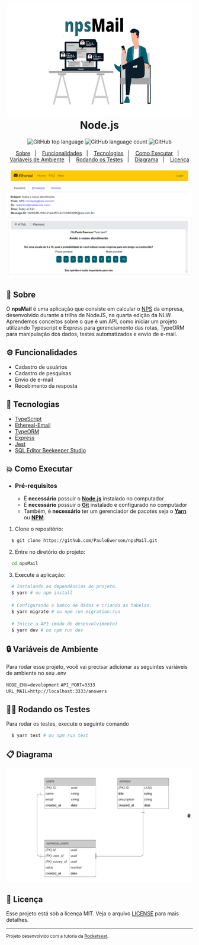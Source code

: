 <h1 align="center">
    <img alt="npsMail" src=".github/npsMail.png" height="300px" />
    </br>
    Node.js
</h1>

<p align="center">
  <img alt="GitHub top language" src="https://img.shields.io/github/languages/top/PauloEwerson/npsMail?style=flat-square">
  <img alt="GitHub language count" src="https://img.shields.io/github/languages/count/PauloEwerson/npsMail?style=flat-square">
  <img alt="GitHub" src="https://img.shields.io/github/license/PauloEwerson/npsMail?style=flat-square"> 
</p>

<p align="center">
  <a href="#bookmark-sobre">Sobre</a>&nbsp;&nbsp;&nbsp;|&nbsp;&nbsp;&nbsp;
  <a href="#gear-funcionalidades">Funcionalidades</a>&nbsp;&nbsp;&nbsp;|&nbsp;&nbsp;&nbsp;
  <a href="#rocket-tecnologias">Tecnologias</a>&nbsp;&nbsp;&nbsp;|&nbsp;&nbsp;&nbsp;
  <a href="#boom-como-executar">Como Executar</a>&nbsp;&nbsp;&nbsp;|&nbsp;&nbsp;&nbsp;
  <a href="#lock-variáveis-de-ambiente">Variáveis de Ambiente</a>&nbsp;&nbsp;&nbsp;|&nbsp;&nbsp;&nbsp;
  <a href="#scientist-rodando-os-testes">Rodando os Testes</a>&nbsp;&nbsp;&nbsp;|&nbsp;&nbsp;&nbsp;
  <a href="#clipboard-diagrama">Diagrama</a>&nbsp;&nbsp;&nbsp;|&nbsp;&nbsp;&nbsp;
  <a href="#memo-licença">Licença</a>
</p>

<p align="center">
  <img alt="mockup do projeto" width="650px" src="./.github/mailQuestion.png" />
<p>

## :bookmark: Sobre

O **npsMail** é uma aplicação que consiste em calcular o [NPS](https://pt.wikipedia.org/wiki/Net_Promoter_Score) da empresa, desenvolvido durante a trilha de NodeJS, na quarta edição da NLW. Aprendemos conceitos sobre o que é um API, como iniciar um projeto utilizando Typescript e Express para gerenciamento das rotas, TypeORM para manipulação dos dados, testes automatizados e envio de e-mail.

## :gear: Funcionalidades

- Cadastro de usuários
- Cadastro de pesquisas
- Envio de e-mail
- Recebimento da resposta

## :rocket: Tecnologias

- [TypeScript](https://www.typescriptlang.org/)
- [Ethereal-Email](https://ethereal.email/)
- [TypeORM](https://typeorm.io/#/)
- [Express](https://expressjs.com/pt-br/)
- [Jest](https://jestjs.io/)
- [SQL Editor Beekeeper Studio](https://www.beekeeperstudio.io/)

## :boom: Como Executar

- ### **Pré-requisitos**

  - É **necessário** possuir o **[Node.js](https://nodejs.org/en/)** instalado no computador
  - É **necessário** possuir o **[Git](https://git-scm.com/)** instalado e configurado no computador
  - Também, é **necessário** ter um gerenciador de pacotes seja o **[Yarn](https://yarnpkg.com/)** ou **[NPM](https://www.npmjs.com/)**.
  
1. Clone o repositório:

```sh
  $ git clone https://github.com/PauloEwerson/npsMail.git
```
    
2. Entre no diretório do projeto:

```bash
  cd npsMail
```

3. Execute a aplicação:

```sh
  # Instalando as dependências do projeto.
  $ yarn # ou npm install
  
  # Configurando o banco de dados e criando as tabelas.
  $ yarn migrate # ou npm run migration:run

  # Inicie a API (modo de desenvolvimento)
  $ yarn dev # ou npm run dev
```
    
## :lock: Variáveis de Ambiente

Para rodar esse projeto, você vai precisar adicionar as seguintes variáveis de ambiente no seu .env

`NODE_ENV=development`
`API_PORT=3333`
`URL_MAIL=http://localhost:3333/answers`

## :scientist: Rodando os Testes

Para rodar os testes, execute o seguinte comando

```bash
  $ yarn test # ou npm run test
```

## :clipboard: Diagrama
    
<p align="left">
  <img alt="mockup do projeto" width="650px" src="./.github/diagrama.png" />
<p>

## :memo: Licença

Esse projeto está sob a licença MIT. Veja o arquivo [LICENSE](LICENSE.md) para mais detalhes.

---
<sup>Projeto desenvolvido com a tutoria da [Rocketseat](rocketseat.com.br).</sup>
